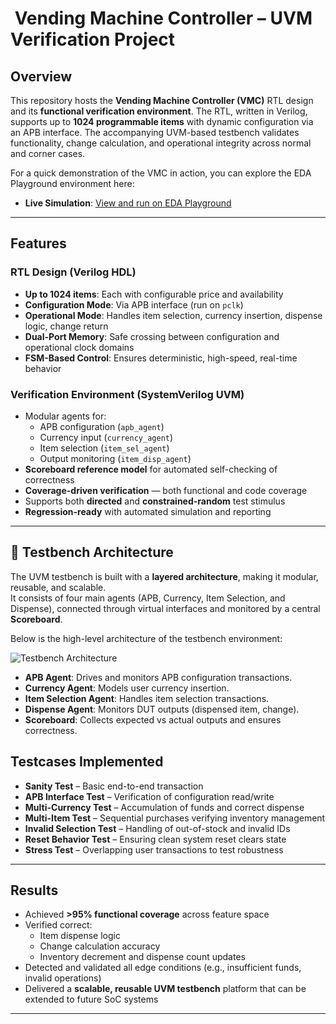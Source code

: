 # ​ Vending Machine Controller – UVM Verification Project

##  Overview  
This repository hosts the **Vending Machine Controller (VMC)** RTL design and its **functional verification environment**. The RTL, written in Verilog, supports up to **1024 programmable items** with dynamic configuration via an APB interface. The accompanying UVM-based testbench validates functionality, change calculation, and operational integrity across normal and corner cases.

For a quick demonstration of the VMC in action, you can explore the EDA Playground environment here:
- **Live Simulation**: [View and run on EDA Playground](https://edaplayground.com/x/WDaL)

---

##  Features  

### RTL Design (Verilog HDL)  
- **Up to 1024 items**: Each with configurable price and availability  
- **Configuration Mode**: Via APB interface (run on `pclk`)  
- **Operational Mode**: Handles item selection, currency insertion, dispense logic, change return  
- **Dual-Port Memory**: Safe crossing between configuration and operational clock domains  
- **FSM-Based Control**: Ensures deterministic, high-speed, real-time behavior  

### Verification Environment (SystemVerilog UVM)  
- Modular agents for:  
  - APB configuration (`apb_agent`)  
  - Currency input (`currency_agent`)  
  - Item selection (`item_sel_agent`)  
  - Output monitoring (`item_disp_agent`)  
- **Scoreboard reference model** for automated self-checking of correctness  
- **Coverage-driven verification** — both functional and code coverage  
- Supports both **directed** and **constrained-random** test stimulus  
- **Regression-ready** with automated simulation and reporting  

---
## 🧩 Testbench Architecture  

The UVM testbench is built with a **layered architecture**, making it modular, reusable, and scalable.  
It consists of four main agents (APB, Currency, Item Selection, and Dispense), connected through virtual interfaces and monitored by a central **Scoreboard**.  

Below is the high-level architecture of the testbench environment:  

![Testbench Architecture](docs/Tb_Architecture.png)  

- **APB Agent**: Drives and monitors APB configuration transactions.  
- **Currency Agent**: Models user currency insertion.  
- **Item Selection Agent**: Handles item selection transactions.  
- **Dispense Agent**: Monitors DUT outputs (dispensed item, change).  
- **Scoreboard**: Collects expected vs actual outputs and ensures correctness.  

##  Testcases Implemented  
-  **Sanity Test** – Basic end-to-end transaction  
-  **APB Interface Test** – Verification of configuration read/write  
-  **Multi-Currency Test** – Accumulation of funds and correct dispense  
-  **Multi-Item Test** – Sequential purchases verifying inventory management  
-  **Invalid Selection Test** – Handling of out-of-stock and invalid IDs  
-  **Reset Behavior Test** – Ensuring clean system reset clears state  
-  **Stress Test** – Overlapping user transactions to test robustness  

---

##  Results  
- Achieved **>95% functional coverage** across feature space  
- Verified correct:  
  - Item dispense logic  
  - Change calculation accuracy  
  - Inventory decrement and dispense count updates  
- Detected and validated all edge conditions (e.g., insufficient funds, invalid operations)  
- Delivered a **scalable, reusable UVM testbench** platform that can be extended to future SoC systems  

---

